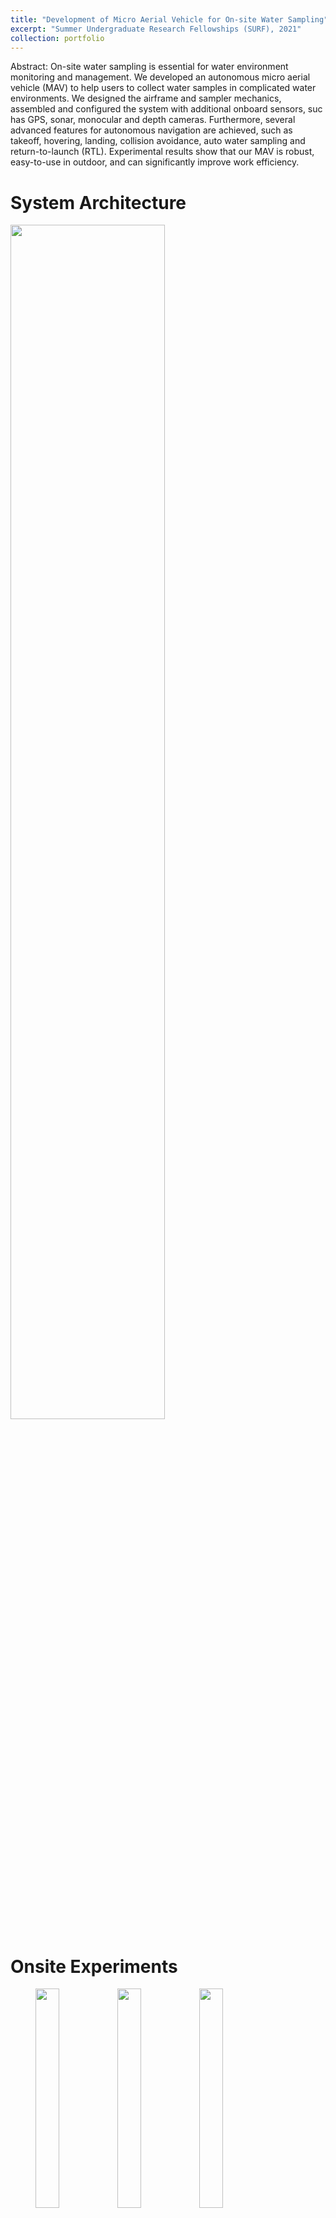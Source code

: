 ```yaml
---
title: "Development of Micro Aerial Vehicle for On-site Water Sampling"
excerpt: "Summer Undergraduate Research Fellowships (SURF), 2021"
collection: portfolio
---
```


Abstract: On-site water sampling is essential for water environment monitoring and management. We developed an autonomous micro aerial vehicle (MAV) to help users to collect water samples in complicated water environments. We designed the airframe and sampler mechanics, assembled and configured the system with additional onboard sensors, suc has GPS, sonar, monocular and depth cameras. Furthermore, several advanced features for autonomous navigation are achieved, such as takeoff, hovering, landing, collision avoidance, auto water sampling and return-to-launch (RTL). Experimental results show that our MAV is robust, easy-to-use in outdoor, and can significantly improve work efficiency.

System Architecture
======
<img src='/site/images/surf21-system.png' width = "70%" align=center>

Onsite Experiments
======

<figure>
<img src="/site/images/surf21-drone-1.png" width= "30%"/>
<img src="/site/images/surf21-onsite-1.png" width= "30%"/>
<img src="/site/images/surf21-onsite-2.png" width= "30%"/>
</figure>


Video
=======
<iframe width="560" height="315" src="//player.bilibili.com/player.html?aid=290079202&bvid=BV1Af4y1s74f&cid=324630542&page=1" scrolling="no" border="0" frameborder="no" framespacing="0" allowfullscreen="true"> </iframe>

